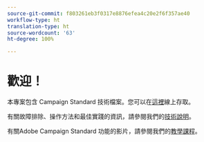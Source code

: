 ```yaml
---
source-git-commit: f803261eb3f0317e8876efea4c20e2f6f357ae40
workflow-type: ht
translation-type: ht
source-wordcount: '63'
ht-degree: 100%

---
```

# 歡迎！

本專案包含 Campaign Standard 技術檔案。您可以在[這裡](https://docs.adobe.com/content/help/zh-Hant/campaign-standard/using/campaign-standard-home.html)線上存取。

有關故障排除、操作方法和最佳實踐的資訊，請參閱我們的[技術說明](https://helpx.adobe.com/tw/campaign/kb/acs-article-list.html)。

有關Adobe Campaign Standard 功能的影片，請參閱我們的[教學課程](https://docs.adobe.com/content/help/zh-Hant/campaign-standard-learn/tutorials/overview.html)。
